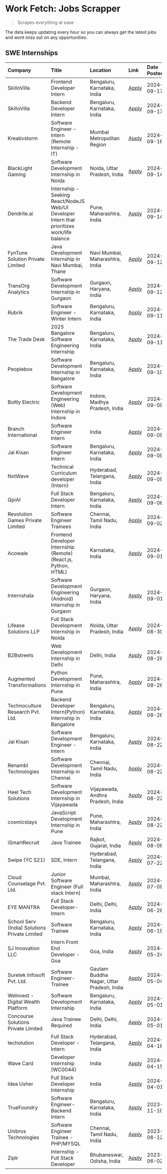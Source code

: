 # Work Fetch: Jobs Scrapper
> Scrapes everything at ease

The data keeps updating every hour so you can always get the latest jobs and wont miss out on any opportunities.

## SWE Internships
<!--START_SECTION:workfetch-->
| Company                                       | Title                                                                                        | Location                                  | Link                                                                                                                                                                                                                                                                                                          | Date Posted   |
|:----------------------------------------------|:---------------------------------------------------------------------------------------------|:------------------------------------------|:--------------------------------------------------------------------------------------------------------------------------------------------------------------------------------------------------------------------------------------------------------------------------------------------------------------|:--------------|
| SkilloVilla                                   | Frontend Developer Intern                                                                    | Bengaluru, Karnataka, India               | [Apply](https://in.linkedin.com/jobs/view/frontend-developer-intern-at-skillovilla-4025873510?position=10&pageNum=0&refId=NVbxsiOYtHJ50tXKNUikuA%3D%3D&trackingId=WxOCIxNK%2BRq9JlaXua3HBg%3D%3D&trk=public_jobs_jserp-result_search-card)                                                                    | 2024-09-17    |
| SkilloVilla                                   | Backend Developer Intern                                                                     | Bengaluru, Karnataka, India               | [Apply](https://in.linkedin.com/jobs/view/backend-developer-intern-at-skillovilla-4025860894?position=22&pageNum=0&refId=NVbxsiOYtHJ50tXKNUikuA%3D%3D&trackingId=EGaUo2tX5UcuIsMB3yjkRg%3D%3D&trk=public_jobs_jserp-result_search-card)                                                                       | 2024-09-17    |
| Kreativstorm                                  | Software Engineer - Intern (Remote Internship - IT)                                          | Mumbai Metropolitan Region                | [Apply](https://in.linkedin.com/jobs/view/software-engineer-intern-remote-internship-it-at-kreativstorm-4027916502?position=21&pageNum=0&refId=NVbxsiOYtHJ50tXKNUikuA%3D%3D&trackingId=ol55obixb947og%2BI54lQIQ%3D%3D&trk=public_jobs_jserp-result_search-card)                                               | 2024-09-16    |
| BlackLight Gaming                             | Software Development Internship in Noida                                                     | Noida, Uttar Pradesh, India               | [Apply](https://in.linkedin.com/jobs/view/software-development-internship-in-noida-at-blacklight-gaming-4026655870?position=25&pageNum=0&refId=NVbxsiOYtHJ50tXKNUikuA%3D%3D&trackingId=UD6TIAvwMtEbKWbvXPKziA%3D%3D&trk=public_jobs_jserp-result_search-card)                                                 | 2024-09-14    |
| Dendrite.ai                                   | Internship - Seeking React/NodeJS Web/UI Developer Intern that prioritizes work/life balance | Pune, Maharashtra, India                  | [Apply](https://in.linkedin.com/jobs/view/internship-seeking-react-nodejs-web-ui-developer-intern-that-prioritizes-work-life-balance-at-dendrite-ai-4025969106?position=37&pageNum=0&refId=NVbxsiOYtHJ50tXKNUikuA%3D%3D&trackingId=vZ0EcF%2FEd6NKDbJEMFs%2Fhw%3D%3D&trk=public_jobs_jserp-result_search-card) | 2024-09-14    |
| FynTune Solution Private Limited              | Java Development Internship in Navi Mumbai, Thane                                            | Navi Mumbai, Maharashtra, India           | [Apply](https://in.linkedin.com/jobs/view/java-development-internship-in-navi-mumbai-thane-at-fyntune-solution-private-limited-4024787489?position=24&pageNum=0&refId=NVbxsiOYtHJ50tXKNUikuA%3D%3D&trackingId=IgxSXWnpNpw0ahafVhAxhw%3D%3D&trk=public_jobs_jserp-result_search-card)                          | 2024-09-12    |
| TransOrg Analytics                            | Software Development Internship in Gurgaon                                                   | Gurgaon, Haryana, India                   | [Apply](https://in.linkedin.com/jobs/view/software-development-internship-in-gurgaon-at-transorg-analytics-4024791052?position=49&pageNum=0&refId=NVbxsiOYtHJ50tXKNUikuA%3D%3D&trackingId=kCD%2BPO%2FOuMZuxW0hh3qqNA%3D%3D&trk=public_jobs_jserp-result_search-card)                                          | 2024-09-12    |
| Rubrik                                        | Software Engineer - Winter Intern                                                            | Bengaluru, Karnataka, India               | [Apply](https://in.linkedin.com/jobs/view/software-engineer-winter-intern-at-rubrik-4006567784?position=6&pageNum=0&refId=NVbxsiOYtHJ50tXKNUikuA%3D%3D&trackingId=sbPFagFwJw%2B%2BbXQcKTr7wA%3D%3D&trk=public_jobs_jserp-result_search-card)                                                                  | 2024-09-11    |
| The Trade Desk                                | 2025 Bangalore Software Engineering Internship                                               | Bengaluru, Karnataka, India               | [Apply](https://in.linkedin.com/jobs/view/2025-bangalore-software-engineering-internship-at-the-trade-desk-3987456531?position=27&pageNum=0&refId=NVbxsiOYtHJ50tXKNUikuA%3D%3D&trackingId=ZtE00lsnL5KxVHxIkBuB5Q%3D%3D&trk=public_jobs_jserp-result_search-card)                                              | 2024-09-11    |
| Peoplebox                                     | Software Development Internship in Bangalore                                                 | Bengaluru, Karnataka, India               | [Apply](https://in.linkedin.com/jobs/view/software-development-internship-in-bangalore-at-peoplebox-4022411601?position=7&pageNum=0&refId=NVbxsiOYtHJ50tXKNUikuA%3D%3D&trackingId=z5LUiRpWUYo5%2FDuo3GLLfQ%3D%3D&trk=public_jobs_jserp-result_search-card)                                                    | 2024-09-10    |
| Boltly Electric                               | Software Development Engineering (Web) Internship in Indore                                  | Indore, Madhya Pradesh, India             | [Apply](https://in.linkedin.com/jobs/view/software-development-engineering-web-internship-in-indore-at-boltly-electric-4021686267?position=9&pageNum=0&refId=NVbxsiOYtHJ50tXKNUikuA%3D%3D&trackingId=RUUX5x8KQbrpMJd2n%2FJUkQ%3D%3D&trk=public_jobs_jserp-result_search-card)                                 | 2024-09-09    |
| Branch International                          | Software Engineer Intern                                                                     | India                                     | [Apply](https://in.linkedin.com/jobs/view/software-engineer-intern-at-branch-international-3360513601?position=36&pageNum=0&refId=NVbxsiOYtHJ50tXKNUikuA%3D%3D&trackingId=MzUmbGXOYW%2BZD9%2FeItdF5A%3D%3D&trk=public_jobs_jserp-result_search-card)                                                          | 2024-09-09    |
| Jai Kisan                                     | Software Engineer Intern                                                                     | Bengaluru, Karnataka, India               | [Apply](https://in.linkedin.com/jobs/view/software-engineer-intern-at-jai-kisan-4024075360?position=44&pageNum=0&refId=NVbxsiOYtHJ50tXKNUikuA%3D%3D&trackingId=seaXO8T5aSoTagaM3iUrAQ%3D%3D&trk=public_jobs_jserp-result_search-card)                                                                         | 2024-09-09    |
| NxtWave                                       | Technical Curriculum developer (Intern)                                                      | Hyderabad, Telangana, India               | [Apply](https://in.linkedin.com/jobs/view/technical-curriculum-developer-intern-at-nxtwave-4020462207?position=55&pageNum=0&refId=NVbxsiOYtHJ50tXKNUikuA%3D%3D&trackingId=O%2FJnIoi75ofMmwKPWK8%2Fsg%3D%3D&trk=public_jobs_jserp-result_search-card)                                                          | 2024-09-09    |
| QpiAI                                         | Full Stack Developer Intern                                                                  | Bengaluru, Karnataka, India               | [Apply](https://in.linkedin.com/jobs/view/full-stack-developer-intern-at-qpiai-4017395346?position=54&pageNum=0&refId=NVbxsiOYtHJ50tXKNUikuA%3D%3D&trackingId=6wlbgU%2FRWBvyOMu%2BCD3gXQ%3D%3D&trk=public_jobs_jserp-result_search-card)                                                                      | 2024-09-06    |
| Revolution Games Private Limited              | Software Engineer Trainees                                                                   | Chennai, Tamil Nadu, India                | [Apply](https://in.linkedin.com/jobs/view/software-engineer-trainees-at-revolution-games-private-limited-4015912927?position=31&pageNum=0&refId=NVbxsiOYtHJ50tXKNUikuA%3D%3D&trackingId=TrgZQqCellgFzgRVoXMyzg%3D%3D&trk=public_jobs_jserp-result_search-card)                                                | 2024-09-02    |
| Acowale                                       | Frontend Developer Internship (Remote) (React.js, Python, HTML)                              | Karnataka, India                          | [Apply](https://in.linkedin.com/jobs/view/frontend-developer-internship-remote-react-js-python-html-at-acowale-4014663920?position=2&pageNum=0&refId=NVbxsiOYtHJ50tXKNUikuA%3D%3D&trackingId=HCggDXLkC2y8mz833wGSBQ%3D%3D&trk=public_jobs_jserp-result_search-card)                                           | 2024-09-01    |
| Internshala                                   | Software Development Engineering (Android) Internship in Gurgaon                             | Gurgaon, Haryana, India                   | [Apply](https://in.linkedin.com/jobs/view/software-development-engineering-android-internship-in-gurgaon-at-internshala-4015471580?position=12&pageNum=0&refId=NVbxsiOYtHJ50tXKNUikuA%3D%3D&trackingId=uu9KpsKaAsFB0W6IJf9O1A%3D%3D&trk=public_jobs_jserp-result_search-card)                                 | 2024-09-01    |
| Lifease Solutions LLP                         | Full Stack Development Internship in Noida                                                   | Noida, Uttar Pradesh, India               | [Apply](https://in.linkedin.com/jobs/view/full-stack-development-internship-in-noida-at-lifease-solutions-llp-4013798377?position=19&pageNum=0&refId=NVbxsiOYtHJ50tXKNUikuA%3D%3D&trackingId=oUhnykz8S8qmm27fPMkT3g%3D%3D&trk=public_jobs_jserp-result_search-card)                                           | 2024-08-30    |
| B2Bstreets                                    | Web Development Internship in Delhi                                                          | Delhi, India                              | [Apply](https://in.linkedin.com/jobs/view/web-development-internship-in-delhi-at-b2bstreets-4010140761?position=57&pageNum=0&refId=NVbxsiOYtHJ50tXKNUikuA%3D%3D&trackingId=Nyrfwo7IKxKHfA5wTema5g%3D%3D&trk=public_jobs_jserp-result_search-card)                                                             | 2024-08-28    |
| Augmented Transformations                     | Python Development Internship in Pune                                                        | Pune, Maharashtra, India                  | [Apply](https://in.linkedin.com/jobs/view/python-development-internship-in-pune-at-augmented-transformations-4010741884?position=33&pageNum=0&refId=NVbxsiOYtHJ50tXKNUikuA%3D%3D&trackingId=fnu9BPXzmwSvRfu%2BR8ok9Q%3D%3D&trk=public_jobs_jserp-result_search-card)                                          | 2024-08-26    |
| Technoculture Research Pvt. Ltd.              | Backend Developer Intern(Python) Internship in Bangalore                                     | Bengaluru, Karnataka, India               | [Apply](https://in.linkedin.com/jobs/view/backend-developer-intern-python-internship-in-bangalore-at-technoculture-research-pvt-ltd-4010744714?position=45&pageNum=0&refId=NVbxsiOYtHJ50tXKNUikuA%3D%3D&trackingId=p4ncSfBa%2FYbj1bwi0ly2sw%3D%3D&trk=public_jobs_jserp-result_search-card)                   | 2024-08-26    |
| Jai Kisan                                     | Software Development Engineer - Intern                                                       | Bengaluru, Karnataka, India               | [Apply](https://in.linkedin.com/jobs/view/software-development-engineer-intern-at-jai-kisan-4027288169?position=23&pageNum=0&refId=NVbxsiOYtHJ50tXKNUikuA%3D%3D&trackingId=RI71JBWVgRcgQb%2FaQE3jlw%3D%3D&trk=public_jobs_jserp-result_search-card)                                                           | 2024-08-22    |
| Renambl Technologies                          | Software Development Internship in Chennai                                                   | Chennai, Tamil Nadu, India                | [Apply](https://in.linkedin.com/jobs/view/software-development-internship-in-chennai-at-renambl-technologies-4007910299?position=42&pageNum=0&refId=NVbxsiOYtHJ50tXKNUikuA%3D%3D&trackingId=DDdJpb0xnW%2ByO%2F4bmP8LZA%3D%3D&trk=public_jobs_jserp-result_search-card)                                        | 2024-08-22    |
| Heel Tech Solutions                           | Software Development Internship in Vijayawada                                                | Vijayawada, Andhra Pradesh, India         | [Apply](https://in.linkedin.com/jobs/view/software-development-internship-in-vijayawada-at-heel-tech-solutions-4007906692?position=58&pageNum=0&refId=NVbxsiOYtHJ50tXKNUikuA%3D%3D&trackingId=dFEA3QbhKvJ4Z3VSWkZM2A%3D%3D&trk=public_jobs_jserp-result_search-card)                                          | 2024-08-22    |
| cosmicstays                                   | JavaScript Development Internship in Pune                                                    | Pune, Maharashtra, India                  | [Apply](https://in.linkedin.com/jobs/view/javascript-development-internship-in-pune-at-cosmicstays-4007904825?position=60&pageNum=0&refId=NVbxsiOYtHJ50tXKNUikuA%3D%3D&trackingId=35zcmufeTcYb3kWfFGmhPA%3D%3D&trk=public_jobs_jserp-result_search-card)                                                      | 2024-08-22    |
| iSmartRecruit                                 | Java Trainee                                                                                 | Rajkot, Gujarat, India                    | [Apply](https://in.linkedin.com/jobs/view/java-trainee-at-ismartrecruit-3992301825?position=47&pageNum=0&refId=NVbxsiOYtHJ50tXKNUikuA%3D%3D&trackingId=4neOEaudL8p%2FtAe27%2FVJeQ%3D%3D&trk=public_jobs_jserp-result_search-card)                                                                             | 2024-08-06    |
| Swipe (YC S21)                                | SDE, Intern                                                                                  | Hyderabad, Telangana, India               | [Apply](https://in.linkedin.com/jobs/view/sde-intern-at-swipe-yc-s21-3980368092?position=59&pageNum=0&refId=NVbxsiOYtHJ50tXKNUikuA%3D%3D&trackingId=R5K3wZP4IFnr27Z5iRPupA%3D%3D&trk=public_jobs_jserp-result_search-card)                                                                                    | 2024-07-22    |
| Cloud Counselage Pvt. Ltd.                    | Junior Software Engineer (Full stack Intern)                                                 | Mumbai, Maharashtra, India                | [Apply](https://in.linkedin.com/jobs/view/junior-software-engineer-full-stack-intern-at-cloud-counselage-pvt-ltd-3967725851?position=11&pageNum=0&refId=NVbxsiOYtHJ50tXKNUikuA%3D%3D&trackingId=VyN4y2TJ5wCYjBSoOZt%2Fsg%3D%3D&trk=public_jobs_jserp-result_search-card)                                      | 2024-07-09    |
| EYE MANTRA                                    | Full Stack Developer- Intern                                                                 | Delhi, Delhi, India                       | [Apply](https://in.linkedin.com/jobs/view/full-stack-developer-intern-at-eye-mantra-3960988037?position=17&pageNum=0&refId=NVbxsiOYtHJ50tXKNUikuA%3D%3D&trackingId=nNg08Bz%2FvvxNk3t%2B7laBhg%3D%3D&trk=public_jobs_jserp-result_search-card)                                                                 | 2024-06-28    |
| School Serv (India) Solutions Private Limited | Software Trainee                                                                             | Bengaluru, Karnataka, India               | [Apply](https://in.linkedin.com/jobs/view/software-trainee-at-school-serv-india-solutions-private-limited-3953917603?position=38&pageNum=0&refId=NVbxsiOYtHJ50tXKNUikuA%3D%3D&trackingId=HAWO8VWZTkvrluTQTtDXtA%3D%3D&trk=public_jobs_jserp-result_search-card)                                               | 2024-06-19    |
| SJ Innovation LLC                             | Intern Front End Developer - Goa                                                             | Goa, India                                | [Apply](https://in.linkedin.com/jobs/view/intern-front-end-developer-goa-at-sj-innovation-llc-3931678611?position=18&pageNum=0&refId=NVbxsiOYtHJ50tXKNUikuA%3D%3D&trackingId=Gipws6HeDJZqjZrgm7o%2FbA%3D%3D&trk=public_jobs_jserp-result_search-card)                                                         | 2024-05-24    |
| Suretek Infosoft Pvt. Ltd.                    | Software Engineer-Trainee                                                                    | Gautam Buddha Nagar, Uttar Pradesh, India | [Apply](https://in.linkedin.com/jobs/view/software-engineer-trainee-at-suretek-infosoft-pvt-ltd-3916999948?position=39&pageNum=0&refId=NVbxsiOYtHJ50tXKNUikuA%3D%3D&trackingId=6nSbgdCEN4GA5YLz0PO0tw%3D%3D&trk=public_jobs_jserp-result_search-card)                                                         | 2024-05-04    |
| WeInvest - Digital Wealth Platform            | Software Development Internship                                                              | Bengaluru, Karnataka, India               | [Apply](https://in.linkedin.com/jobs/view/software-development-internship-at-weinvest-digital-wealth-platform-3912867225?position=5&pageNum=0&refId=NVbxsiOYtHJ50tXKNUikuA%3D%3D&trackingId=UzCM94x1nl2DsiLDmYoAlw%3D%3D&trk=public_jobs_jserp-result_search-card)                                            | 2024-05-01    |
| Concourse Solutions Private Limited           | Java Trainee Required                                                                        | Delhi, Delhi, India                       | [Apply](https://in.linkedin.com/jobs/view/java-trainee-required-at-concourse-solutions-private-limited-3912869388?position=16&pageNum=0&refId=NVbxsiOYtHJ50tXKNUikuA%3D%3D&trackingId=avVzYH5MVV8E2RCwy7uNQw%3D%3D&trk=public_jobs_jserp-result_search-card)                                                  | 2024-05-01    |
| techolution                                   | Full Stack Developer - Intern                                                                | Hyderabad, Telangana, India               | [Apply](https://in.linkedin.com/jobs/view/full-stack-developer-intern-at-techolution-3904814977?position=26&pageNum=0&refId=NVbxsiOYtHJ50tXKNUikuA%3D%3D&trackingId=e0yR%2FnGa17kMzigMqdrN0w%3D%3D&trk=public_jobs_jserp-result_search-card)                                                                  | 2024-04-18    |
| Wave Card                                     | Developer Internship (WC0044)                                                                | India                                     | [Apply](https://in.linkedin.com/jobs/view/developer-internship-wc0044-at-wave-card-3900079966?position=30&pageNum=0&refId=NVbxsiOYtHJ50tXKNUikuA%3D%3D&trackingId=QIgodVGx%2FF00GR%2B94jRacQ%3D%3D&trk=public_jobs_jserp-result_search-card)                                                                  | 2024-04-15    |
| Idea Usher                                    | Full Stack Developer Internship                                                              | India                                     | [Apply](https://in.linkedin.com/jobs/view/full-stack-developer-internship-at-idea-usher-3879565540?position=34&pageNum=0&refId=NVbxsiOYtHJ50tXKNUikuA%3D%3D&trackingId=nbeTc4lABbwDRiqmPmkysw%3D%3D&trk=public_jobs_jserp-result_search-card)                                                                 | 2024-04-01    |
| TrueFoundry                                   | Software Engineer-Backend Intern                                                             | Bengaluru, Karnataka, India               | [Apply](https://in.linkedin.com/jobs/view/software-engineer-backend-intern-at-truefoundry-3779508170?position=52&pageNum=0&refId=NVbxsiOYtHJ50tXKNUikuA%3D%3D&trackingId=hXMiLeGxB9oj6ccAR702ZQ%3D%3D&trk=public_jobs_jserp-result_search-card)                                                               | 2023-11-10    |
| Unibros Technologies                          | Software Engineer Trainee - PHP/MYSQL                                                        | Chennai, Tamil Nadu, India                | [Apply](https://in.linkedin.com/jobs/view/software-engineer-trainee-php-mysql-at-unibros-technologies-3656599241?position=29&pageNum=0&refId=NVbxsiOYtHJ50tXKNUikuA%3D%3D&trackingId=1BHDrEY8%2BScGNTlbeCwBFA%3D%3D&trk=public_jobs_jserp-result_search-card)                                                 | 2023-06-12    |
| Ziplr                                         | Internship - Full Stack Developer                                                            | Bhubaneswar, Odisha, India                | [Apply](https://in.linkedin.com/jobs/view/internship-full-stack-developer-at-ziplr-3645675705?position=56&pageNum=0&refId=NVbxsiOYtHJ50tXKNUikuA%3D%3D&trackingId=QBGG1%2BGQzw67kNtnhPmcSQ%3D%3D&trk=public_jobs_jserp-result_search-card)                                                                    | 2023-06-02    |
<!--END_SECTION:workfetch-->
